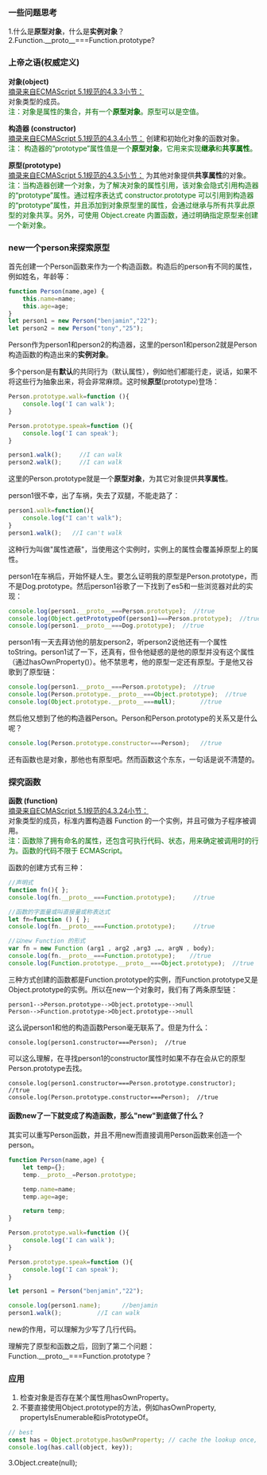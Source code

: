 ### 一些问题思考
1.什么是**原型对象**，什么是**实例对象**？<br>
2.Function.\_\_proto\_\_===Function.prototype?

### 上帝之语(权威定义)

**对象(object)**<br>
[摘录来自ECMAScript 5.1规范的4.3.3小节：](http://yanhaijing.com/es5/#14)<br>
对象类型的成员。<br>
<font color="#006600">注：对象是属性的集合，并有一个**原型对象**。原型可以是空值。</font>

**构造器 (constructor)**<br>
[摘录来自ECMAScript 5.1规范的4.3.4小节：](http://yanhaijing.com/es5/#14)
创建和初始化对象的函数对象。<br>
<font color="#006600">注： 构造器的“prototype”属性值是一个**原型对象**，它用来实现**继承**和**共享属性**。</font>

**原型(prototype)**<br>
[摘录来自ECMAScript 5.1规范的4.3.5小节：](http://yanhaijing.com/es5/#14)
为其他对象提供**共享属性**的对象。<br>
<font color="#006600">注：当构造器创建一个对象，为了解决对象的属性引用，该对象会隐式引用构造器的“prototype”属性。通过程序表达式 constructor.prototype 可以引用到构造器的“prototype”属性，并且添加到对象原型里的属性，会通过继承与所有共享此原型的对象共享。另外，可使用 Object.create 内置函数，通过明确指定原型来创建一个新对象。</font>

### new一个person来探索原型
首先创建一个Person函数来作为一个构造函数。构造后的person有不同的属性，例如姓名，年龄等：
``` javascript
function Person(name,age) {
    this.name=name;
    this.age=age;
}
let person1 = new Person("benjamin","22");
let person2 = new Person("tony","25");
```
Person作为person1和person2的构造器，这里的person1和person2就是Person构造函数的构造出来的**实例对象**。

多个person是有**默认**的共同行为（默认属性），例如他们都能行走，说话，如果不将这些行为抽象出来，将会非常麻烦。这时候**原型**(prototype)登场：
``` javascript
Person.prototype.walk=function (){
    console.log('I can walk');
}

Person.prototype.speak=function (){
    console.log('I can speak');
}

person1.walk();     //I can walk
person2.walk();     //I can walk
```
这里的Person.prototype就是一个**原型对象**，为其它对象提供**共享属性**。

person1很不幸，出了车祸，失去了双腿，不能走路了：
``` javascript
person1.walk=function(){
    console.log("I can't walk");
}
person1.walk();   //I can't walk
```
这种行为叫做"属性遮蔽"，当使用这个实例时，实例上的属性会覆盖掉原型上的属性。

person1在车祸后，开始怀疑人生。要怎么证明我的原型是Person.prototype，而不是Dog.prototype。然后person1谷歌了一下找到了es5和一些浏览器对此的实现：
``` javascript
console.log(person1.__proto__===Person.prototype);  //true
console.log(Object.getPrototypeOf(person1)===Person.prototype);  //true
console.log(person1.__proto__===Dog.prototype);  //true
```
person1有一天去拜访他的朋友person2，听person2说他还有一个属性toString。person1试了一下，还真有，但令他疑惑的是他的原型并没有这个属性（通过hasOwnProperty()）。他不禁思考，他的原型一定还有原型。于是他又谷歌到了原型链：
``` javascript
console.log(person1.__proto__===Person.prototype);  //true
console.log(Person.prototype.__proto__===Object.prototype);  //true
console.log(Object.prototype.__proto__===null);       //true
```

然后他又想到了他的构造器Person。Person和Person.prototype的关系又是什么呢？
``` javascript
console.log(Person.prototype.constructor===Person);   //true
```

还有函数也是对象，那他也有原型吧。然而函数这个东东，一句话是说不清楚的。


### 探究函数

**函数 (function)**<br>
[摘录来自ECMAScript 5.1规范的4.3.24小节：](http://yanhaijing.com/es5/#14)<br>
对象类型的成员，标准内置构造器 Function 的一个实例，并且可做为子程序被调用。<br>
<font color="#006600">注：函数除了拥有命名的属性，还包含可执行代码、状态，用来确定被调用时的行为。函数的代码不限于 ECMAScript。</font>

函数的创建方式有三种：
``` javascript
//声明式
function fn(){ };
console.log(fn.__proto__===Function.prototype);     //true

//函数的字面量或叫直接量或称表达式
let fn=function () { };
console.log(fn.__proto__===Function.prototype);     //true

//以new Function 的形式
var fn = new Function (arg1 , arg2 ,arg3 ,…, argN , body); 
console.log(fn.__proto__===Function.prototype);    //true
console.log(Function.prototype.__proto__===Object.prototype);  //true
```
三种方式创建的函数都是Function.prototype的实例，而Function.prototype又是Object.prototype的实例。所以在new一个对象时，我们有了两条原型链：
```
person1-->Person.prototype-->Object.prototype-->null
Person-->Function.prototype->Object.prototype-->null
```
这么说person1和他的构造函数Person毫无联系了。但是为什么：
```
console.log(person1.constructor===Person);  //true
```
可以这么理解，在寻找person1的constructor属性时如果不存在会从它的原型Person.prototype去找。
```
console.log(person1.constructor===Person.prototype.constructor);  //true
console.log(Person.prototype.constructor===Person);  //true
```


#### 函数new了一下就变成了构造函数，那么"new"到底做了什么？
其实可以重写Person函数，并且不用new而直接调用Person函数来创造一个person。
``` js
function Person(name,age) {
    let temp={};
    temp.__proto__=Person.prototype;

    temp.name=name;
    temp.age=age;

    return temp;
}

Person.prototype.walk=function (){
    console.log('I can walk');
}

Person.prototype.speak=function (){
    console.log('I can speak');
}

let person1 = Person("benjamin","22");

console.log(person1.name);      //benjamin
person1.walk();          //I can walk  
```
new的作用，可以理解为少写了几行代码。

理解完了原型和函数之后，回到了第二个问题：Function.\_\_proto\_\_===Function.prototype？


### 应用
1. 检查对象是否存在某个属性用hasOwnProperty。
2. 不要直接使用Object.prototype的方法，例如hasOwnProperty, propertyIsEnumerable和isPrototypeOf。
``` js
// best
const has = Object.prototype.hasOwnProperty; // cache the lookup once, in module scope.
console.log(has.call(object, key));
```
3.Object.create(null);






























